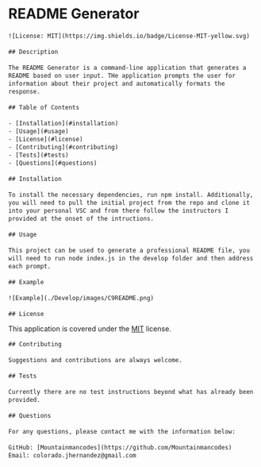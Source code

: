 # README Generator

    ![License: MIT](https://img.shields.io/badge/License-MIT-yellow.svg)

    ## Description
    
    The README Generator is a command-line application that generates a README based on user input. THe application prompts the user for information about their project and automatically formats the response.
    
    ## Table of Contents
    
    - [Installation](#installation)
    - [Usage](#usage)
    - [License](#license)
    - [Contributing](#contributing)
    - [Tests](#tests)
    - [Questions](#questions)
    
    ## Installation
    
    To install the necessary dependencies, run npm install. Additionally, you will need to pull the initial project from the repo and clone it into your personal VSC and from there follow the instructors I provided at the onset of the intructions. 
    
    ## Usage
    
    This project can be used to generate a professional README file, you will need to run node index.js in the develop folder and then address each prompt.

    ## Example

    ![Example](./Develop/images/C9README.png)
    
    ## License
  
  This application is covered under the [MIT](https://opensource.org/licenses/MIT) license.

    ## Contributing
    
    Suggestions and contributions are always welcome.
    
    ## Tests
    
    Currently there are no test instructions beyond what has already been provided.
    
    ## Questions
    
    For any questions, please contact me with the information below:
    
    GitHub: [Mountainmancodes](https://github.com/Mountainmancodes)  
    Email: colorado.jhernandez@gmail.com
  